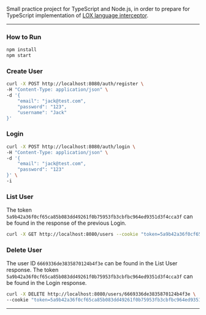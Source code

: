 Small practice project for TypeScript and Node.js, in order to prepare for TypeScript implementation of [LOX language interceptor](https://github.com/munificent/craftinginterpreters).

---

### How to Run

```bash
npm install
npm start
```

### Create User

```bash
curl -X POST http://localhost:8080/auth/register \
-H "Content-Type: application/json" \
-d '{
    "email": "jack@test.com",
    "password": "123",
    "username": "Jack"
}'
```

### Login

```bash
curl -X POST http://localhost:8080/auth/login \
-H "Content-Type: application/json" \
-d '{
    "email": "jack@test.com",
    "password": "123"
}' \
-i
```

### List User

The token `5a9b42a36f0cf65ca85b083dd49261f0b75953fb3cbfbc964ed9351d3f4cca3f` can be found in the response of the previous Login.

```bash
curl -X GET http://localhost:8080/users --cookie "token=5a9b42a36f0cf65ca85b083dd49261f0b75953fb3cbfbc964ed9351d3f4cca3f"
```

### Delete User

The user ID `6669336de3835870124b4f3e` can be found in the List User response. The token `5a9b42a36f0cf65ca85b083dd49261f0b75953fb3cbfbc964ed9351d3f4cca3f` can be found in the Login response.

```bash
curl -X DELETE http://localhost:8080/users/6669336de3835870124b4f3e \
--cookie "token=5a9b42a36f0cf65ca85b083dd49261f0b75953fb3cbfbc964ed9351d3f4cca3f"
```

---
